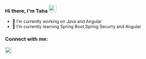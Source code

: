 ### Hi there, I'm Taha <img src="https://media.giphy.com/media/hvRJCLFzcasrR4ia7z/giphy.gif" width="25px">


- 🔭 I’m currently working on Java and Angular
- 🌱 I’m currently learning Spring Boot,Spring Securty and Angular


### Connect with me:
<a href="https://www.linkedin.com/in/taha-kili%C3%A7-b54067178/"><img align="left" alt="tahakilic | LinkedIn" width="22px" src="https://cdn.jsdelivr.net/npm/simple-icons@v3/icons/linkedin.svg" /></a>


